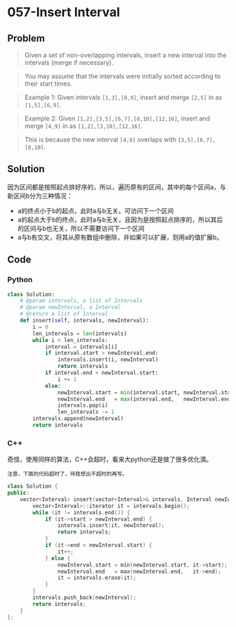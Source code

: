 # 057-Insert Interval

## Problem

> Given a set of non-overlapping intervals, insert a new interval into the intervals (merge if necessary).

> You may assume that the intervals were initially sorted according to their start times.

> Example 1:
Given intervals `[1,3],[6,9]`, insert and merge `[2,5]` in as `[1,5],[6,9]`.

> Example 2:
Given `[1,2],[3,5],[6,7],[8,10],[12,16]`, insert and merge `[4,9]` in as `[1,2],[3,10],[12,16]`.

> This is because the new interval `[4,9]` overlaps with `[3,5],[6,7],[8,10]`.

## Solution

因为区间都是按照起点排好序的，所以，遍历原有的区间，其中的每个区间a，与新区间b分为三种情况：

- a的终点小于b的起点，此时a与b无关。可访问下一个区间
- a的起点大于b的终点，此时a与b无关，且因为是按照起点排序的，所以其后的区间与b也无关，所以不需要访问下一个区间
- a与b有交叉，将其从原有数组中删除，并如果可以扩展，则用a的值扩展b。


## Code

### Python

```python
class Solution:
    # @param intervals, a list of Intervals
    # @param newInterval, a Interval
    # @return a list of Interval
    def insert(self, intervals, newInterval):
        i = 0
        len_intervals = len(intervals)
        while i < len_intervals:
            interval = intervals[i]
            if interval.start > newInterval.end:
                intervals.insert(i, newInterval)
                return intervals
            if interval.end < newInterval.start:
                i += 1
            else:
                newInterval.start = min(interval.start, newInterval.start)
                newInterval.end   = max(interval.end,   newInterval.end)
                intervals.pop(i)
                len_intervals -= 1
        intervals.append(newInterval)
        return intervals
```

### C++

奇怪，使用同样的算法，C++会超时，看来大python还是做了很多优化滴。

	注意，下面的代码超时了，待我想出不超时的再写。
	
```cpp
class Solution {
public:
    vector<Interval> insert(vector<Interval>& intervals, Interval newInterval) {
        vector<Interval>::iterator it = intervals.begin();
        while (it != intervals.end()) {
            if (it->start > newInterval.end) {
                intervals.insert(it, newInterval);
                return intervals;
            }
            if (it->end < newInterval.start) {
                it++;
            } else {
                newInterval.start = min(newInterval.start, it->start);
                newInterval.end   = max(newInterval.end,   it->end);
                it = intervals.erase(it);
            }
        }
        intervals.push_back(newInterval);
        return intervals;
    }
};
```